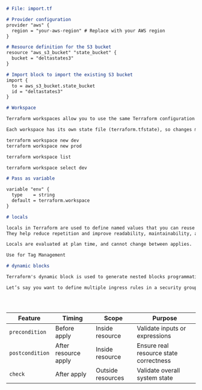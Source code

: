 ```markdown
# File: import.tf

# Provider configuration
provider "aws" {
  region = "your-aws-region" # Replace with your AWS region
}

# Resource definition for the S3 bucket
resource "aws_s3_bucket" "state_bucket" {
  bucket = "deltastates3"
}

# Import block to import the existing S3 bucket
import {
  to = aws_s3_bucket.state_bucket
  id = "deltastates3"
}

# Workspace

Terraform workspaces allow you to use the same Terraform configuration to manage multiple environments or copies of infrastructure, like dev, staging, and prod.

Each workspace has its own state file (terraform.tfstate), so changes made in one workspace don’t affect the others.

terraform workspace new dev
terraform workspace new prod

terraform workspace list

terraform workspace select dev

# Pass as variable

variable "env" {
  type    = string
  default = terraform.workspace
}

# locals

locals in Terraform are used to define named values that you can reuse throughout your configuration.
They help reduce repetition and improve readability, maintainability, and logic abstraction

Locals are evaluated at plan time, and cannot change between applies.

Use for Tag Management

# dynamic blocks

Terraform's dynamic block is used to generate nested blocks programmatically based on loops or conditions—especially when the number or content of nested blocks isn't fixed.

Let’s say you want to define multiple ingress rules in a security group dynamically based on a list of CIDRs or ports.





```
| Feature         | Timing               | Scope             | Purpose                                |
| --------------- | -------------------- | ----------------- | -------------------------------------- |
| `precondition`  | Before apply         | Inside resource   | Validate inputs or expressions         |
| `postcondition` | After resource apply | Inside resource   | Ensure real resource state correctness |
| `check`         | After apply          | Outside resources | Validate overall system state          |

